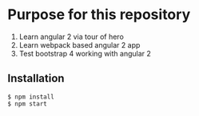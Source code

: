 # Purpose for this repository

1. Learn angular 2 via tour of hero
2. Learn webpack based angular 2 app
3. Test bootstrap 4 working with angular 2

## Installation
```
$ npm install 
$ npm start
```